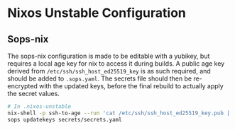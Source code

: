 # Nixos Unstable Configuration

## Sops-nix

The sops-nix configuration is made to be editable with a yubikey, but requires a local age key for nix to access it during builds.
A public age key derived from `/etc/ssh/ssh_host_ed25519_key` is as such required, and should be added to `.sops.yaml`.
The secrets file should then be re-encrypted with the updated keys, before the final rebuild to actually apply the secret values.

```sh
# In .nixos-unstable
nix-shell -p ssh-to-age --run 'cat /etc/ssh/ssh_host_ed25519_key.pub | ssh-to-age'
sops updatekeys secrets/secrets.yaml
```
